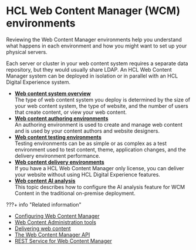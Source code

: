 # HCL Web Content Manager (WCM) environments

Reviewing the Web Content Manager environments help you understand what happens in each environment and how you might want to set up your physical servers.

Each server or cluster in your web content system requires a separate data repository, but they would usually share LDAP. An HCL Web Content Manager system can be deployed in isolation or in parallel with an HCL Digital Experience system.

-   **[Web content system overview](wcm_system_overview.md)**  
The type of web content system you deploy is determined by the size of your web content system, the type of website, and the number of users that create content, or view your web content.
-   **[Web content authoring environments](wcm_cms_server_authoring.md)**  
An authoring environment is used to create and manage web content and is used by your content authors and website designers.
-   **[Web content testing environments](wcm_cms_server_uat.md)**  
Testing environments can be as simple or as complex as a test environment used to test content, theme, application changes, and the delivery environment performance.
-   **[Web content delivery environments](wcm_cms_server_delivery.md)**  
If you have a HCL Web Content Manager only license, you can deliver your website without using HCL Digital Experience features.
-   **[Web content AI analysis](wcm_ai_analysis.md)**  
This topic describes how to configure the AI analysis feature for WCM Content in the traditional on-premise deployment.


???+ info "Related information" 
-   [Configuring Web Content Manager](../../../../manage_content/wcm_configuration/index.md)
-   [Web Content Administration tools](../../../../manage_content/wcm_configuration/wcm_adm_tools/index.md)
-   [Delivering web content](../../../../manage_content/wcm_delivery/index.md)
-   [The Web Content Manager API](../../../../manage_content/wcm_development/wcm_dev_api/index.md)
-   [REST Service for Web Content Manager](../../../../manage_content/wcm_development/wcm_rest/index.md)

